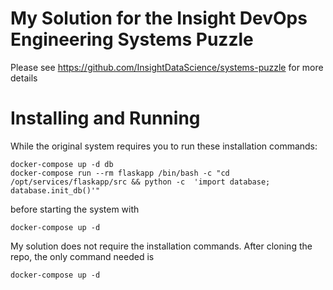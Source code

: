 # My Solution for the Insight DevOps Engineering Systems Puzzle

Please see https://github.com/InsightDataScience/systems-puzzle for more details

# Installing and Running

While the original system requires you to run these installation commands:

    docker-compose up -d db
    docker-compose run --rm flaskapp /bin/bash -c "cd /opt/services/flaskapp/src && python -c  'import database; database.init_db()'"

before starting the system with

    docker-compose up -d

My solution does not require the installation commands. After cloning the repo, the only command needed is

    docker-compose up -d